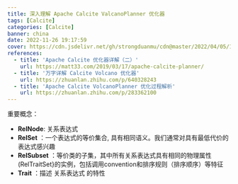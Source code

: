 ```yaml
---
title: 深入理解 Apache Calcite ValcanoPlanner 优化器
tags: [Calcite]
categories: [Calcite]
banner: china
date: 2022-11-26 19:17:59
cover: https://cdn.jsdelivr.net/gh/strongduanmu/cdn@master/2022/04/05/1649126780.jpg
references:
  - title: 'Apache Calcite 优化器详解（二）'
    url: https://matt33.com/2019/03/17/apache-calcite-planner/
  - title: '万字详解 Calcite Volcano 优化器'
    url: https://zhuanlan.zhihu.com/p/640328243
  - title: 'Apache Calcite VolcanoPlanner 优化过程解析'
    url: https://zhuanlan.zhihu.com/p/283362100
---
```


重要概念：

- **RelNode**: 关系表达式
- **RelSet** ：一个表达式的等价集合, 具有相同语义。我们通常对具有最低代价的表达式感兴趣
- **RelSubset** ：等价类的子集，其中所有关系表达式具有相同的物理属性(RelTraitSet}的实例，包括调用convention和排序规则（排序顺序）等特征
- **Trait** ：描述 关系表达式 的特性

